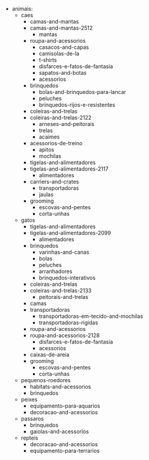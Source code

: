 - animais:
	- caes
		- camas-and-mantas
		- camas-and-mantas-2512
			- mantas
		- roupa-and-acessorios
			- casacos-and-capas
			- camisolas-de-la
			- t-shirts
			- disfarces-e-fatos-de-fantasia
			- sapatos-and-botas
			- acessorios
		- brinquedos
			- bolas-and-brinquedos-para-lancar
			- peluches
			- brinquedos-rijos-e-resistentes
		- coleiras-and-trelas
		- coleiras-and-trelas-2122
			- arneses-and-peitorais
			- trelas
			- acaimes
		- acessorios-de-treino
			- apitos
			- mochilas
		- tigelas-and-alimentadores
		- tigelas-and-alimentadores-2117
			- alimentadores
		- carriers-and-crates
			- transportadoras
			- jaulas
		- grooming
			- escovas-and-pentes
			- corta-unhas
	- gatos
		- tigelas-and-alimentadores
		- tigelas-and-alimentadores-2099
			- alimentadores
		- brinquedos
			- varinhas-and-canas
			- bolas
			- peluches
			- arranhadores
			- brinquedos-interativos
		- coleiras-and-trelas
		- coleiras-and-trelas-2133
			- peitorais-and-trelas
		- camas
		- transportadoras
			- transportadoras-em-tecido-and-mochilas
			- transportadoras-rigidas
		- roupa-and-acessorios
		- roupa-and-acessorios-2128
			- disfarces-e-fatos-de-fantasia
			- acessorios
		- caixas-de-areia
		- grooming
			- escovas-and-pentes
			- corta-unhas
	- pequenos-roedores
		- habitats-and-acessorios
		- brinquedos
	- peixes
		- equipamento-para-aquarios
		- decoracao-and-acessorios
	- passaros
		- brinquedos
		- gaiolas-and-acessorios
	- repteis
		- decoracao-and-acessorios
		- equipamento-para-terrarios
